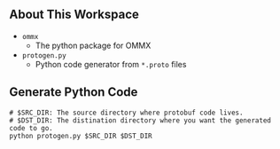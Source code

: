 ## About This Workspace
- `ommx`
  - The python package for OMMX
- `protogen.py`
  - Python code generator from `*.proto` files

## Generate Python Code
```shell
# $SRC_DIR: The source directory where protobuf code lives.
# $DST_DIR: The distination directory where you want the generated code to go.
python protogen.py $SRC_DIR $DST_DIR
```

